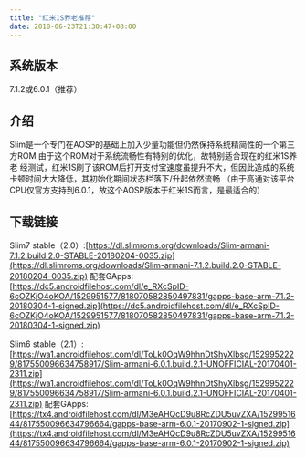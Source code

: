 ```yaml
---
title: "红米1S养老推荐"
date: 2018-06-23T21:30:47+08:00
---
```

## [](#系统版本 "系统版本")系统版本

7.1.2或6.0.1（推荐）

## [](#介绍 "介绍")介绍

Slim是一个专门在AOSP的基础上加入少量功能但仍然保持系统精简性的一个第三方ROM
由于这个ROM对于系统流畅性有特别的优化，故特别适合现在的红米1S养老
经测试，红米1S刷了该ROM后打开支付宝速度虽提升不大，但因此造成的系统卡顿时间大大降低，其初始化期间状态栏落下/升起依然流畅
（由于高通对该平台CPU仅官方支持到6.0.1，故这个AOSP版本于红米1S而言，是最适合的）

## [](#下载链接 "下载链接")下载链接

Slim7 stable（2.0）:[https://dl.slimroms.org/downloads/Slim-armani-7.1.2.build.2.0-STABLE-20180204-0035.zip](https://dl.slimroms.org/downloads/Slim-armani-7.1.2.build.2.0-STABLE-20180204-0035.zip)
配套GApps:[https://dc5.androidfilehost.com/dl/e_RXcSpID-6cOZKjO4oKOA/1529951577/818070582850497831/gapps-base-arm-7.1.2-20180304-1-signed.zip](https://dc5.androidfilehost.com/dl/e_RXcSpID-6cOZKjO4oKOA/1529951577/818070582850497831/gapps-base-arm-7.1.2-20180304-1-signed.zip)

Slim6 stable（2.1）:[https://wa1.androidfilehost.com/dl/ToLk0OqW9hhnDtShyXlbsg/1529952229/817550096634758917/Slim-armani-6.0.1.build.2.1-UNOFFICIAL-20170401-2311.zip](https://wa1.androidfilehost.com/dl/ToLk0OqW9hhnDtShyXlbsg/1529952229/817550096634758917/Slim-armani-6.0.1.build.2.1-UNOFFICIAL-20170401-2311.zip)
配套GApps:[https://tx4.androidfilehost.com/dl/M3eAHQcD9u8RcZDU5uvZXA/1529951644/817550096634796664/gapps-base-arm-6.0.1-20170902-1-signed.zip](https://tx4.androidfilehost.com/dl/M3eAHQcD9u8RcZDU5uvZXA/1529951644/817550096634796664/gapps-base-arm-6.0.1-20170902-1-signed.zip)
